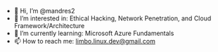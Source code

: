 - 👋 Hi, I’m @mandres2
- 👀 I’m interested in: Ethical Hacking, Network Penetration, and Cloud Framework/Architecture 
- 🌱 I’m currently learning: Microsoft Azure Fundamentals
- 📫 How to reach me: limbo.linux.dev@gmail.com

<!---
mandres2/mandres2 is a ✨ special ✨ repository because its `README.md` (this file) appears on your GitHub profile.
You can click the Preview link to take a look at your changes.
--->
